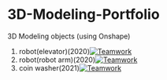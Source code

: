 # 3D-Modeling-Portfolio
3D Modeling objects (using Onshape)
1. robot(elevator)(2020)[![Teamwork](https://img.shields.io/badge/teamwork-green.svg)](https://example.com)
2. robot(robot arm)(2020)[![Teamwork](https://img.shields.io/badge/teamwork-green.svg)](https://example.com)
3. coin washer(2021)[![Teamwork](https://img.shields.io/badge/teamwork-green.svg)](https://example.com)

